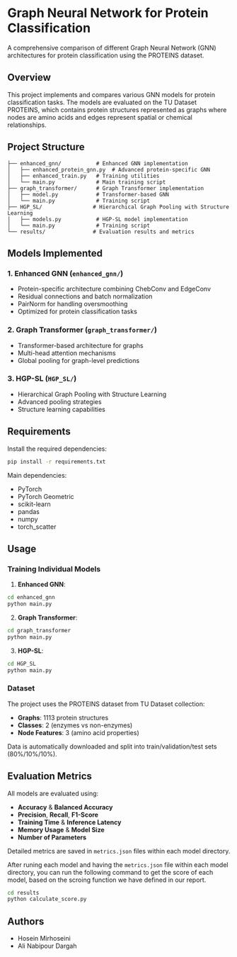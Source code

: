 # Graph Neural Network for Protein Classification

A comprehensive comparison of different Graph Neural Network (GNN) architectures for protein classification using the PROTEINS dataset.

## Overview

This project implements and compares various GNN models for protein classification tasks. The models are evaluated on the TU Dataset PROTEINS, which contains protein structures represented as graphs where nodes are amino acids and edges represent spatial or chemical relationships.

## Project Structure

```
├── enhanced_gnn/           # Enhanced GNN implementation
│   ├── enhanced_protein_gnn.py  # Advanced protein-specific GNN
│   ├── enhanced_train.py   # Training utilities
│   └── main.py             # Main training script
├── graph_transformer/      # Graph Transformer implementation
│   ├── model.py            # Transformer-based GNN
│   └── main.py             # Training script
├── HGP_SL/                # Hierarchical Graph Pooling with Structure Learning
│   ├── models.py           # HGP-SL model implementation
│   └── main.py             # Training script
└── results/               # Evaluation results and metrics
```

## Models Implemented


### 1. Enhanced GNN (`enhanced_gnn/`)
- Protein-specific architecture combining ChebConv and EdgeConv
- Residual connections and batch normalization
- PairNorm for handling oversmoothing
- Optimized for protein classification tasks

### 2. Graph Transformer (`graph_transformer/`)
- Transformer-based architecture for graphs
- Multi-head attention mechanisms
- Global pooling for graph-level predictions

### 3. HGP-SL (`HGP_SL/`)
- Hierarchical Graph Pooling with Structure Learning
- Advanced pooling strategies
- Structure learning capabilities

## Requirements

Install the required dependencies:

```bash
pip install -r requirements.txt
```

Main dependencies:
- PyTorch
- PyTorch Geometric
- scikit-learn
- pandas
- numpy
- torch_scatter

## Usage

### Training Individual Models


1. **Enhanced GNN**:
```bash
cd enhanced_gnn
python main.py
```

2. **Graph Transformer**:
```bash
cd graph_transformer
python main.py
```

3. **HGP-SL**:
```bash
cd HGP_SL
python main.py
```



### Dataset

The project uses the PROTEINS dataset from TU Dataset collection:
- **Graphs**: 1113 protein structures
- **Classes**: 2 (enzymes vs non-enzymes)
- **Node Features**: 3 (amino acid properties)


Data is automatically downloaded and split into train/validation/test sets (80%/10%/10%).

## Evaluation Metrics

All models are evaluated using:
- **Accuracy** & **Balanced Accuracy**
- **Precision**, **Recall**, **F1-Score**
- **Training Time** & **Inference Latency**
- **Memory Usage** & **Model Size**
- **Number of Parameters**


Detailed metrics are saved in `metrics.json` files within each model directory.

After runing each model and having the `metrics.json` file within each model directory, you can run the following command to get the score of each model, based on the scroing function we have defined in our report.
```bash
cd results
python calculate_score.py
```



## Authors

- Hosein Mirhoseini
- Ali Nabipour Dargah

